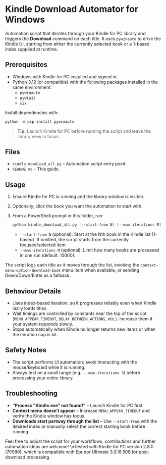 ﻿# Kindle Download Automator for Windows

Automation script that iterates through your Kindle for PC library and triggers the **Download** command on each title. It uses `pywinauto` to drive the Kindle UI, starting from either the currently selected book or a 1-based index supplied at runtime.

## Prerequisites

- Windows with Kindle for PC installed and signed in.
- Python 3.12 (or compatible) with the following packages installed in the same environment:
  - `pywinauto`
  - `pywin32`
  - `six`

Install dependencies with:

```powershell
python -m pip install pywinauto
```

> **Tip:** Launch Kindle for PC before running the script and leave the library view in focus.

## Files

- `kindle_download_all.py` – Automation script entry point.
- `README.md` – This guide.

## Usage

1. Ensure Kindle for PC is running and the library window is visible.
2. Optionally, click the book you want the automation to start with.
3. From a PowerShell prompt in this folder, run:

   ```powershell
   python kindle_download_all.py [--start-from N] [--max-iterations M]
   ```

   - `--start-from N` (optional): Start at the Nth book in the Kindle list (1-based). If omitted, the script starts from the currently focused/selected item.
   - `--max-iterations M` (optional): Limit how many books are processed in one run (default: 10000).

The script logs each title as it moves through the list, invoking the `context-menu-option-download-book` menu item when available, or sending Down/Down/Enter as a fallback.

## Behaviour Details

- Uses index-based iteration, so it progresses reliably even when Kindle lazily loads titles.
- Wait timings are controlled by constants near the top of the script (`MENU_APPEAR_TIMEOUT`, `DELAY_BETWEEN_ACTIONS`, etc.). Increase them if your system responds slowly.
- Stops automatically when Kindle no longer returns new items or when the iteration cap is hit.

## Safety Notes

- The script performs UI automation; avoid interacting with the mouse/keyboard while it is running.
- Always test on a small range (e.g., `--max-iterations 5`) before processing your entire library.

## Troubleshooting

- **“Process "Kindle.exe" not found!”** – Launch Kindle for PC first.
- **Context menu doesn’t appear** – Increase `MENU_APPEAR_TIMEOUT` and verify the Kindle window has focus.
- **Downloads start partway through the list** – Use `--start-from` with the desired index or manually select the correct starting book before running.

Feel free to adjust the script for your workflows; contributions and further automation ideas are welcome!
\nTested with Kindle for PC version 2.8.0 (70980), which is compatible with Epubor Ultimate 3.0.16.508 for post-download processing.
